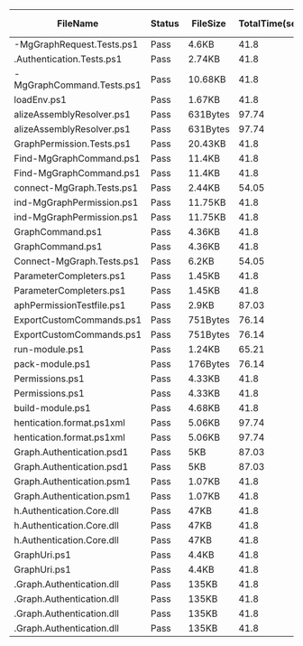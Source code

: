 ﻿ | FileName                  | Status | FileSize | TotalTime(sec) | Upload(sec) | Submit(sec) | SignWait(sec) | Retry Count | 
 |---------------------------|--------|----------|----------------|-------------|-------------|---------------|-------------|
 | -MgGraphRequest.Tests.ps1 | Pass   | 4.6KB    | 41.8           | 0.47        | 0.5         | 21.71         | 0           | 
 | .Authentication.Tests.ps1 | Pass   | 2.74KB   | 41.8           | 0.47        | 0.43        | 21.71         | 0           | 
 | -MgGraphCommand.Tests.ps1 | Pass   | 10.68KB  | 41.8           | 0.47        | 0.34        | 21.71         | 0           | 
 | loadEnv.ps1               | Pass   | 1.67KB   | 41.8           | 0.47        | 0.3         | 21.71         | 0           | 
 | alizeAssemblyResolver.ps1 | Pass   | 631Bytes | 97.74          | 0.47        | 0.33        | 77.65         | 0           | 
 | alizeAssemblyResolver.ps1 | Pass   | 631Bytes | 97.74          | 0.47        | 0.33        | 77.65         | 0           | 
 | GraphPermission.Tests.ps1 | Pass   | 20.43KB  | 41.8           | 0.52        | 0.41        | 21.71         | 0           | 
 | Find-MgGraphCommand.ps1   | Pass   | 11.4KB   | 41.8           | 0.47        | 0.34        | 21.71         | 0           | 
 | Find-MgGraphCommand.ps1   | Pass   | 11.4KB   | 41.8           | 0.47        | 0.34        | 21.71         | 0           | 
 | connect-MgGraph.Tests.ps1 | Pass   | 2.44KB   | 54.05          | 0.47        | 19.38       | 33.96         | 0           | 
 | ind-MgGraphPermission.ps1 | Pass   | 11.75KB  | 41.8           | 0.47        | 0.55        | 21.71         | 0           | 
 | ind-MgGraphPermission.ps1 | Pass   | 11.75KB  | 41.8           | 0.47        | 0.55        | 21.71         | 0           | 
 | GraphCommand.ps1          | Pass   | 4.36KB   | 41.8           | 0.47        | 0.34        | 21.71         | 0           | 
 | GraphCommand.ps1          | Pass   | 4.36KB   | 41.8           | 0.47        | 0.34        | 21.71         | 0           | 
 | Connect-MgGraph.Tests.ps1 | Pass   | 6.2KB    | 54.05          | 0.47        | 0.35        | 33.96         | 0           | 
 | ParameterCompleters.ps1   | Pass   | 1.45KB   | 41.8           | 0.49        | 0.29        | 21.71         | 0           | 
 | ParameterCompleters.ps1   | Pass   | 1.45KB   | 41.8           | 0.49        | 0.29        | 21.71         | 0           | 
 | aphPermissionTestfile.ps1 | Pass   | 2.9KB    | 87.03          | 0.47        | 0.49        | 66.94         | 0           | 
 | ExportCustomCommands.ps1  | Pass   | 751Bytes | 76.14          | 0.47        | 0.29        | 56.05         | 0           | 
 | ExportCustomCommands.ps1  | Pass   | 751Bytes | 76.14          | 0.47        | 0.29        | 56.05         | 0           | 
 | run-module.ps1            | Pass   | 1.24KB   | 65.21          | 0.47        | 0.33        | 45.12         | 0           | 
 | pack-module.ps1           | Pass   | 176Bytes | 76.14          | 0.47        | 0.36        | 56.05         | 0           | 
 | Permissions.ps1           | Pass   | 4.33KB   | 41.8           | 0.47        | 1.09        | 21.71         | 0           | 
 | Permissions.ps1           | Pass   | 4.33KB   | 41.8           | 0.47        | 1.09        | 21.71         | 0           | 
 | build-module.ps1          | Pass   | 4.68KB   | 41.8           | 0.47        | 0.32        | 21.71         | 0           | 
 | hentication.format.ps1xml | Pass   | 5.06KB   | 97.74          | 0.47        | 0.33        | 77.65         | 0           | 
 | hentication.format.ps1xml | Pass   | 5.06KB   | 97.74          | 0.47        | 0.33        | 77.65         | 0           | 
 | Graph.Authentication.psd1 | Pass   | 5KB      | 87.03          | 0.47        | 2.01        | 66.94         | 0           | 
 | Graph.Authentication.psd1 | Pass   | 5KB      | 87.03          | 0.47        | 2.01        | 66.94         | 0           | 
 | Graph.Authentication.psm1 | Pass   | 1.07KB   | 41.8           | 0.47        | 0.32        | 21.71         | 0           | 
 | Graph.Authentication.psm1 | Pass   | 1.07KB   | 41.8           | 0.47        | 0.32        | 21.71         | 0           | 
 | h.Authentication.Core.dll | Pass   | 47KB     | 41.8           | 0.57        | 0.33        | 21.71         | 0           | 
 | h.Authentication.Core.dll | Pass   | 47KB     | 41.8           | 0.57        | 0.33        | 21.71         | 0           | 
 | h.Authentication.Core.dll | Pass   | 47KB     | 41.8           | 0.57        | 0.33        | 21.71         | 0           | 
 | GraphUri.ps1              | Pass   | 4.4KB    | 41.8           | 0.48        | 0.33        | 21.71         | 0           | 
 | GraphUri.ps1              | Pass   | 4.4KB    | 41.8           | 0.48        | 0.33        | 21.71         | 0           | 
 | .Graph.Authentication.dll | Pass   | 135KB    | 41.8           | 0.7         | 0.3         | 21.71         | 0           | 
 | .Graph.Authentication.dll | Pass   | 135KB    | 41.8           | 0.7         | 0.3         | 21.71         | 0           | 
 | .Graph.Authentication.dll | Pass   | 135KB    | 41.8           | 0.7         | 0.3         | 21.71         | 0           | 
 | .Graph.Authentication.dll | Pass   | 135KB    | 41.8           | 0.7         | 0.3         | 21.71         | 0           | 
